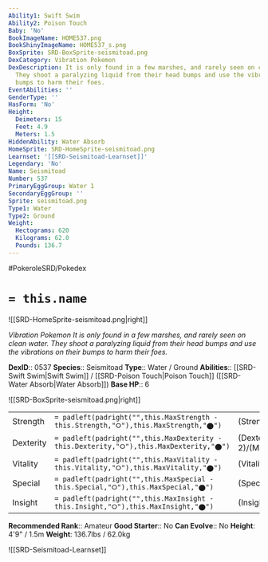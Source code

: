 ```yaml
---
Ability1: Swift Swim
Ability2: Poison Touch
Baby: 'No'
BookImageName: HOME537.png
BookShinyImageName: HOME537_s.png
BoxSprite: SRD-BoxSprite-seismitoad.png
DexCategory: Vibration Pokemon
DexDescription: It is only found in a few marshes, and rarely seen on clean water.
  They shoot a paralyzing liquid from their head bumps and use the vibrations on their
  bumps to harm their foes.
EventAbilities: ''
GenderType: ''
HasForm: 'No'
Height:
  Deimeters: 15
  Feet: 4.9
  Meters: 1.5
HiddenAbility: Water Absorb
HomeSprite: SRD-HomeSprite-seismitoad.png
Learnset: '[[SRD-Seismitoad-Learnset]]'
Legendary: 'No'
Name: Seismitoad
Number: 537
PrimaryEggGroup: Water 1
SecondaryEggGroup: ''
Sprite: seismitoad.png
Type1: Water
Type2: Ground
Weight:
  Hectograms: 620
  Kilograms: 62.0
  Pounds: 136.7
---
```


#PokeroleSRD/Pokedex

# `= this.name`

![[SRD-HomeSprite-seismitoad.png|right]]

*Vibration Pokemon*
*It is only found in a few marshes, and rarely seen on clean water. They shoot a paralyzing liquid from their head bumps and use the vibrations on their bumps to harm their foes.*

**DexID**:: 0537
**Species**:: Seismitoad
**Type**:: Water / Ground
**Abilities**:: [[SRD-Swift Swim|Swift Swim]] / [[SRD-Poison Touch|Poison Touch]] ([[SRD-Water Absorb|Water Absorb]])
**Base HP**:: 6

![[SRD-BoxSprite-seismitoad.png|right]]

|           |                                                                                        |                                          |
| --------- | -------------------------------------------------------------------------------------- | ---------------------------------------- |
| Strength  | `= padleft(padright("",this.MaxStrength - this.Strength,"⭘"),this.MaxStrength,"⬤")`    | (Strength::2)/(MaxStrength::6)   |
| Dexterity | `= padleft(padright("",this.MaxDexterity - this.Dexterity,"⭘"),this.MaxDexterity,"⬤")` | (Dexterity:: 2)/(MaxDexterity::5) |
| Vitality  | `= padleft(padright("",this.MaxVitality - this.Vitality,"⭘"),this.MaxVitality,"⬤")`    | (Vitality::2)/(MaxVitality::5)   |
| Special   | `= padleft(padright("",this.MaxSpecial - this.Special,"⭘"),this.MaxSpecial,"⬤")`       | (Special::2)/(MaxSpecial::5)     |
| Insight   | `= padleft(padright("",this.MaxInsight - this.Insight,"⭘"),this.MaxInsight,"⬤")`       | (Insight::2)/(MaxInsight::5)     |

**Recommended Rank**:: Amateur
**Good Starter**:: No
**Can Evolve**:: No
**Height**: 4'9" / 1.5m
**Weight**: 136.7lbs / 62.0kg

![[SRD-Seismitoad-Learnset]]